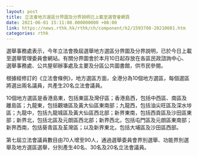 ```yaml
---
layout: post
title: 立法會地方選區分界圖及分界說明已上載至選管會網頁
date: 2021-06-01 15:11:08.000000000 +08:00
link: https://news.rthk.hk/rthk/ch/component/k2/1593708-20210601.htm
categories: rthk
---
```


選舉事務處表示，今年立法會換屆選舉地方選區分界圖及分界說明，已於今日上載至選舉管理委員會網站。有關分界圖會於本月10日起存放在各區民政諮詢中心、選舉事務處、公共屋邨辦事處及主要及分區公共圖書館，供市民參閱。

根據經修訂的《立法會條例》，地方選區方面，全港分為10個地方選區，每個選區將選出兩名議員，共產生20名立法會議員。

10個地方選區是香港島東，包括東區及灣仔區；香港島西，包括中西區、南區及離島區；九龍東，包括觀塘區及黃大仙區東南部；九龍西，包括油尖旺區及深水埗區；九龍中，包括九龍城區及黃大仙區西北部；新界東南，包括西貢區及沙田區東部；新界北，包括北區及元朗區西北部；新界西北，包括屯門區及元朗區東南部；新界西南，包括葵青區及荃灣區；以及新界東北，包括大埔區及沙田區西部。

第七屆立法會議員數目由70人增至90人，通過選舉委員會界別選舉、功能界別選舉及地方選區選舉，分別產生40名、30名及20名立法會議員。
